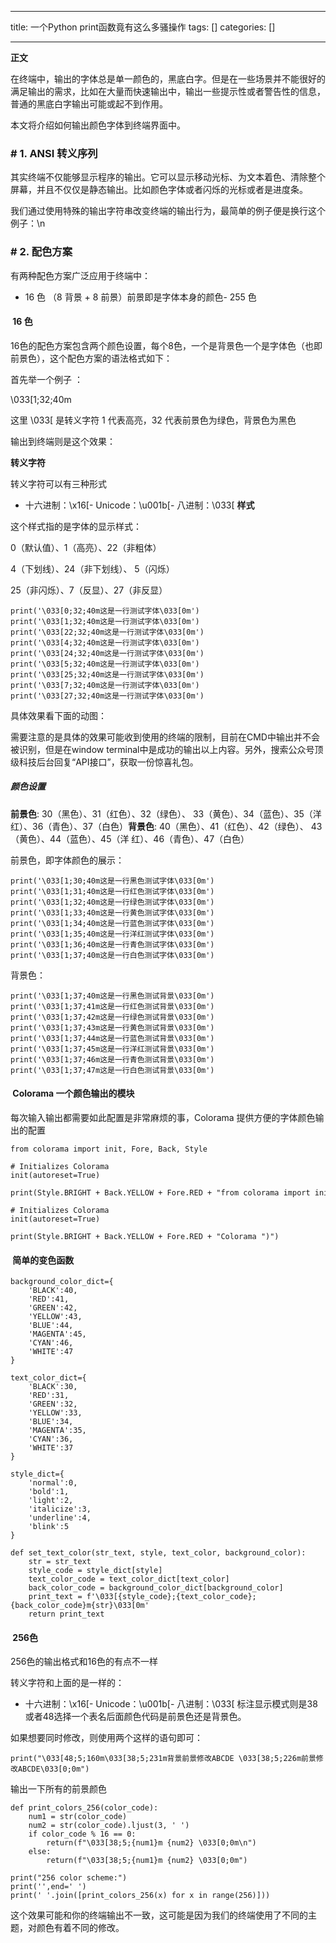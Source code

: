 
--- 
title:  一个Python print函数竟有这么多骚操作 
tags: []
categories: [] 

---
**<strong>正文**</strong>

在终端中，输出的字体总是单一颜色的，黑底白字。但是在一些场景并不能很好的满足输出的需求，比如在大量而快速输出中，输出一些提示性或者警告性的信息，普通的黑底白字输出可能或起不到作用。





本文将介绍如何输出颜色字体到终端界面中。

### # 1. ANSI 转义序列

其实终端不仅能够显示程序的输出。它可以显示移动光标、为文本着色、清除整个屏幕，并且不仅仅是静态输出。比如颜色字体或者闪烁的光标或者是进度条。

我们通过使用特殊的输出字符串改变终端的输出行为，最简单的例子便是换行这个例子：\n

### # 2. 配色方案

有两种配色方案广泛应用于终端中：
- 16 色 （8 背景 + 8 前景）前景即是字体本身的颜色- 255 色
####  16 色

16色的配色方案包含两个颜色设置，每个8色，一个是背景色一个是字体色（也即前景色），这个配色方案的语法格式如下：

首先举一个例子 ：

\033[1;32;40m

这里 \033[ 是转义字符 1 代表高亮，32 代表前景色为绿色，背景色为黑色

输出到终端则是这个效果：

**转义字符**

转义字符可以有三种形式
- 十六进制：\x16[- Unicode：\u001b[- 八进制：\033[
**样式**

这个样式指的是字体的显示样式：

0（默认值）、1（高亮）、22（非粗体）

4（下划线）、24（非下划线）、 5（闪烁）

25（非闪烁）、7（反显）、27（非反显）

```
print('\033[0;32;40m这是一行测试字体\033[0m')
print('\033[1;32;40m这是一行测试字体\033[0m')
print('\033[22;32;40m这是一行测试字体\033[0m')
print('\033[4;32;40m这是一行测试字体\033[0m')
print('\033[24;32;40m这是一行测试字体\033[0m')
print('\033[5;32;40m这是一行测试字体\033[0m')
print('\033[25;32;40m这是一行测试字体\033[0m')
print('\033[7;32;40m这是一行测试字体\033[0m')
print('\033[27;32;40m这是一行测试字体\033[0m')
```

具体效果看下面的动图：

需要注意的是具体的效果可能收到使用的终端的限制，目前在CMD中输出并不会被识别，但是在window terminal中是成功的输出以上内容。另外，搜索公众号顶级科技后台回复“API接口”，获取一份惊喜礼包。

##### 颜色设置

**前景色**: 30（黑色）、31（红色）、32（绿色）、 33（黄色）、34（蓝色）、35（洋 红）、36（青色）、37（白色）**背景色**: 40（黑色）、41（红色）、42（绿色）、 43（黄色）、44（蓝色）、45（洋 红）、46（青色）、47（白色）

前景色，即字体颜色的展示：

```
print('\033[1;30;40m这是一行黑色测试字体\033[0m')
print('\033[1;31;40m这是一行红色测试字体\033[0m')
print('\033[1;32;40m这是一行绿色测试字体\033[0m')
print('\033[1;33;40m这是一行黄色测试字体\033[0m')
print('\033[1;34;40m这是一行蓝色测试字体\033[0m')
print('\033[1;35;40m这是一行洋红测试字体\033[0m')
print('\033[1;36;40m这是一行青色测试字体\033[0m')
print('\033[1;37;40m这是一行白色测试字体\033[0m')
```

背景色：

```
print('\033[1;37;40m这是一行黑色测试背景\033[0m')
print('\033[1;37;41m这是一行红色测试背景\033[0m')
print('\033[1;37;42m这是一行绿色测试背景\033[0m')
print('\033[1;37;43m这是一行黄色测试背景\033[0m')
print('\033[1;37;44m这是一行蓝色测试背景\033[0m')
print('\033[1;37;45m这是一行洋红测试背景\033[0m')
print('\033[1;37;46m这是一行青色测试背景\033[0m')
print('\033[1;37;47m这是一行白色测试背景\033[0m')
```

####  Colorama 一个颜色输出的模块

每次输入输出都需要如此配置是非常麻烦的事，Colorama 提供方便的字体颜色输出的配置

```
from colorama import init, Fore, Back, Style

# Initializes Colorama
init(autoreset=True)

print(Style.BRIGHT + Back.YELLOW + Fore.RED + "from colorama import init, Fore, Back, Style

# Initializes Colorama
init(autoreset=True)

print(Style.BRIGHT + Back.YELLOW + Fore.RED + "Colorama ")")
```

####  简单的变色函数

```
background_color_dict={
    'BLACK':40,
    'RED':41,
    'GREEN':42,
    'YELLOW':43,
    'BLUE':44,
    'MAGENTA':45,
    'CYAN':46,
    'WHITE':47
}

text_color_dict={
    'BLACK':30,
    'RED':31,
    'GREEN':32,
    'YELLOW':33,
    'BLUE':34,
    'MAGENTA':35,
    'CYAN':36,
    'WHITE':37
}

style_dict={
    'normal':0,
    'bold':1,
    'light':2,
    'italicize':3,
    'underline':4,
    'blink':5
}

def set_text_color(str_text, style, text_color, background_color):
    str = str_text
    style_code = style_dict[style]
    text_color_code = text_color_dict[text_color]
    back_color_code = background_color_dict[background_color]
    print_text = f'\033[{style_code};{text_color_code};{back_color_code}m{str}\033[0m'
    return print_text
```

####  256色

256色的输出格式和16色的有点不一样

转义字符和上面的是一样的：
- 十六进制：\x16[- Unicode：\u001b[- 八进制：\033[
标注显示模式则是38或者48选择一个表名后面颜色代码是前景色还是背景色。

如果想要同时修改，则使用两个这样的语句即可：

```
print("\033[48;5;160m\033[38;5;231m背景前景修改ABCDE \033[38;5;226m前景修改ABCDE\033[0;0m")
```

输出一下所有的前景颜色

```
def print_colors_256(color_code):
    num1 = str(color_code)
    num2 = str(color_code).ljust(3, ' ')
    if color_code % 16 == 0:
        return(f"\033[38;5;{num1}m {num2} \033[0;0m\n")
    else:
        return(f"\033[38;5;{num1}m {num2} \033[0;0m")

print("256 color scheme:")
print('',end=' ')
print(' '.join([print_colors_256(x) for x in range(256)]))
```

这个效果可能和你的终端输出不一致，这可能是因为我们的终端使用了不同的主题，对颜色有着不同的修改。
